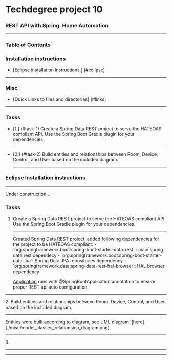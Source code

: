 # Techdegree project 10
### REST API with Spring: Home Automation
<hr>

### Table of Contents
### Installation instructions
* [Eclipse installation instructions.] (#eclipse)

<hr>

### Misc
- [Quick Links to files and directories] (#links)

<hr>

### Tasks
* [1.] (#task-1)
    Create a Spring Data REST project to serve the HATEOAS compliant API. 
    Use the Spring Boot Gradle plugin for your dependencies.
    <hr>
* [2.] (#task-2)
    Build entities and relationships between Room, Device, Control, and User 
    based on the included diagram.
    <hr>

<!--Links-->

<!--External Links-->

<!--Properties files-->
[initial_project_files]:
    initial-project-files "directory with initial project files from Treeshouse"
[build.gradle]:
    ./build.gradle "Gradle configuration file: build.gradle"
[application.properties]:
    ./src/main/resources/application.properties "Spring Application properties file ./src/main/resources/application.properties"
[rest-messages.properties]:
    ./src/main/resources/rest-messages.properties "File w REST messages, describing our API ./src/main/resources/rest-messages.properties"

<!--Misc-->
<!--
    [model_classes_relationship_diagram.png]:
    ./misc/model_classes_relationship_diagram.png "./misc/model_classes_relationship_diagram.png"
 -->

<!--Java Classes-->
[CustomUserDetailsService]:
    ./src/main/java/com/teamtreehouse/home/service/CustomUserDetailsService.java "./src/main/java/com/teamtreehouse/home/service/CustomUserDetailsService.java"
[Application]:
    ./src/main/java/com/teamtreehouse/home/Application.java "./src/main/java/com/teamtreehouse/home/Application.java"
[BaseEntity]:
    ./src/main/java/com/teamtreehouse/home/model/BaseEntity.java "./src/main/java/com/teamtreehouse/home/model/BaseEntity.java"
[Device]:
    ./src/main/java/com/teamtreehouse/home/model/Device.java "./src/main/java/com/teamtreehouse/home/model/Device.java"
[Control]:
    ./src/main/java/com/teamtreehouse/home/model/Control.java "./src/main/java/com/teamtreehouse/home/model/Control.java"
[User]:
    ./src/main/java/com/teamtreehouse/home/model/User.java "./src/main/java/com/teamtreehouse/home/model/User.java"
[Room]:
    ./src/main/java/com/teamtreehouse/home/model/Room.java "./src/main/java/com/teamtreehouse/home/model/Room.java"
[DataLoader]:
    ./src/main/java/com/teamtreehouse/home/DataLoader.java "./src/main/java/com/teamtreehouse/home/DataLoader.java"
[ControlDao]:
    ./src/main/java/com/teamtreehouse/home/dao/ControlDao.java "./src/main/java/com/teamtreehouse/home/dao/ControlDao.java"
[DeviceDao]:
    ./src/main/java/com/teamtreehouse/home/dao/DeviceDao.java "./src/main/java/com/teamtreehouse/home/dao/DeviceDao.java"
[UserDao]:
    ./src/main/java/com/teamtreehouse/home/dao/UserDao.java "./src/main/java/com/teamtreehouse/home/dao/UserDao.java"
[RoomDao]:
    ./src/main/java/com/teamtreehouse/home/dao/RoomDao.java "./src/main/java/com/teamtreehouse/home/dao/RoomDao.java"
[RestConfig]:
    ./src/main/java/com/teamtreehouse/home/config/RestConfig.java "./src/main/java/com/teamtreehouse/home/config/RestConfig.java"
[WebSecurityConfiguration]:
    ./src/main/java/com/teamtreehouse/home/config/WebSecurityConfiguration.java "./src/main/java/com/teamtreehouse/home/config/WebSecurityConfiguration.java"



### Eclipse Installation instructions
<hr> <a id="eclipse"></a>
Under construction...




### Tasks
1. <a id="task-1"></a>
    Create a Spring Data REST project to serve the HATEOAS compliant API. 
    Use the Spring Boot Gradle plugin for your dependencies.
    <hr>
    Created Spring Data REST project, added following dependencies for
    the project to be HATEOAS compliant:
    - `org.springframework.boot:spring-boot-starter-data-rest`
       : main spring data rest dependecy
    - `org.springframework.boot:spring-boot-starter-data-jpa`:
       Spring Data JPA repositories dependency
    - `org.springframework.data:spring-data-rest-hal-browser`:
      HAL browser dependency

    [Application] runs with @SpringBootApplication annotation to
    ensure proper REST api auto configuration
<hr>
2. <a id="task-2"></a>
    Build entities and relationships between Room, Device, Control, and User 
    based on the included diagram.
    <hr>
    Entities were built according to diagram, see 
    UML diagram 
    ![here](./misc/model_classes_relationship_diagram.png)
<hr>
3. <a id="task-3"></a>
    <hr>
<hr
